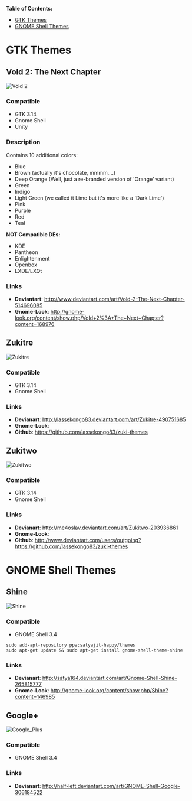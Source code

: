 **Table of Contents:**
* [GTK Themes](#gtk-themes)
* [GNOME Shell Themes](#gnome-shell-themes)


# GTK Themes

## Vold 2: The Next Chapter
![Vold 2](http://orig07.deviantart.net/fc23/f/2015/089/5/5/vold_2__the_next_chapter_by_thearakattack-d8ifq1h.jpg)

### Compatible
* GTK 3.14
* Gnome Shell
* Unity

### Description
Contains 10 additional colors:
- Blue
- Brown (actually it's chocolate, mmmm....)
- Deep Orange (Well, just a re-branded version of 'Orange' variant)
- Green
- Indigo
- Light Green (we called it Lime but it's more like a 'Dark Lime')
- Pink
- Purple
- Red
- Teal

**NOT Compatible DEs:**
- KDE
- Pantheon
- Enlightenment
- Openbox
- LXDE/LXQt

### Links
* **Deviantart**: http://www.deviantart.com/art/Vold-2-The-Next-Chapter-514696085
* **Gnome-Look**: http://gnome-look.org/content/show.php/Vold+2%3A+The+Next+Chapter?content=168976

## Zukitre
![Zukitre](http://fc09.deviantart.net/fs70/f/2014/298/f/d/zukitre_by_lassekongo83-d846if9.png)

### Compatible
* GTK 3.14
* Gnome Shell

### Links
* **Devianart**: http://lassekongo83.deviantart.com/art/Zukitre-490751685
* **Gnome-Look**:
* **Github**: https://github.com/lassekongo83/zuki-themes

## Zukitwo
![Zukitwo](http://fc07.deviantart.net/fs70/f/2014/088/4/8/zukitwo_by_lassekongo83-d3df2ot.jpg)

### Compatible
* GTK 3.14
* Gnome Shell

### Links
* **Devianart**: http://me4oslav.deviantart.com/art/Zukitwo-203936861
* **Gnome-Look**:
* **Github**: http://www.deviantart.com/users/outgoing?https://github.com/lassekongo83/zuki-themes

# GNOME Shell Themes

## Shine
![Shine](http://fc03.deviantart.net/fs70/i/2012/174/b/a/gnome_shell___shine_by_satya164-d4e9crl.png)

### Compatible
* GNOME Shell 3.4

```
sudo add-apt-repository ppa:satyajit-happy/themes
sudo apt-get update && sudo apt-get install gnome-shell-theme-shine
```

### Links
* **Devianart**: http://satya164.deviantart.com/art/Gnome-Shell-Shine-265815777
* **Gnome-Look**: http://gnome-look.org/content/show.php/Shine?content=146985

## Google+
![Google_Plus](http://fc03.deviantart.net/fs70/i/2012/156/f/a/gnome_shell___google__by_half_left-d52alhm.jpg)

### Compatible
* GNOME Shell 3.4

### Links
* **Devianart**: http://half-left.deviantart.com/art/GNOME-Shell-Google-306184522

